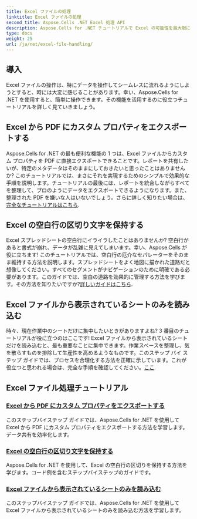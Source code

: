 ```yaml
---
title: Excel ファイルの処理
linktitle: Excel ファイルの処理
second_title: Aspose.Cells .NET Excel 処理 API
description: Aspose.Cells for .NET チュートリアルで Excel の可能性を最大限に引き出します。プロパティをエクスポートし、空白行を管理し、表示されているシートを簡単に読み込みます。
type: docs
weight: 25
url: /ja/net/excel-file-handling/
---
```

## 導入

Excel ファイルの操作は、特にデータを操作してシームレスに流れるようにしようとすると、時には大変に感じることがあります。幸い、Aspose.Cells for .NET を使用すると、簡単に操作できます。その機能を活用するのに役立つチュートリアルを詳しく見ていきましょう。

## Excel から PDF にカスタム プロパティをエクスポートする

Aspose.Cells for .NET の最も便利な機能の 1 つは、Excel ファイルからカスタム プロパティを PDF に直接エクスポートできることです。レポートを共有したいが、特定のメタデータはそのままにしておきたいと思ったことはありませんか? このチュートリアルでは、まさにそれを実現するためのシンプルで効果的な手順を説明します。チュートリアルの最後には、レポートを統合しながらすべてを整理して、プロのようにデータをエクスポートできるようになります。また、整理された PDF を嫌いな人はいないでしょう。さらに詳しく知りたい場合は、[完全なチュートリアルはこちら](./export-custom-properties-to-pdf/).

## Excel の空白行の区切り文字を保持する

Excel スプレッドシートの空白行にイライラしたことはありませんか? 空白行があると書式が崩れ、データが乱雑に見えてしまいます。幸い、Aspose.Cells が役に立ちます! このチュートリアルでは、空白行の厄介なセパレーターをそのまま維持する方法を説明します。スプレッドシートをよく地図に描かれた道路だと想像してください。すべてのセグメントがナビゲーションのために明確である必要があります。このガイドでは、空白の道路を効果的に管理する方法を学びます。その方法を知りたいですか?[詳しいガイドはこちら](./keep-separators-for-blank-rows/).

## Excel ファイルから表示されているシートのみを読み込む

時々、現在作業中のシートだけに集中したいときがありますよね? 3 番目のチュートリアルが役に立つのはここです! Excel ファイルから表示されているシートだけを読み込むと、最も重要なことに集中できます。作業スペースを整理し、気を散らすものを排除して生産性を高めるようなものです。このステップ バイ ステップ ガイドでは、プロセスを合理化する方法を正確に示しています。これが役立つと思われる場合は、完全な手順を確認してください。[ここ](./load-visible-sheets-only/).

## Excel ファイル処理チュートリアル
### [Excel から PDF にカスタム プロパティをエクスポートする](./export-custom-properties-to-pdf/)
このステップバイステップ ガイドでは、Aspose.Cells for .NET を使用して Excel から PDF にカスタム プロパティをエクスポートする方法を学習します。データ共有を効率化します。
### [Excel の空白行の区切り文字を保持する](./keep-separators-for-blank-rows/)
Aspose.Cells for .NET を使用して、Excel の空白行の区切りを保持する方法を学びます。コード例を含むステップバイステップのガイドです。
### [Excel ファイルから表示されているシートのみを読み込む](./load-visible-sheets-only/)
このステップバイステップ ガイドでは、Aspose.Cells for .NET を使用して Excel ファイルから表示されているシートのみを読み込む方法を学習します。